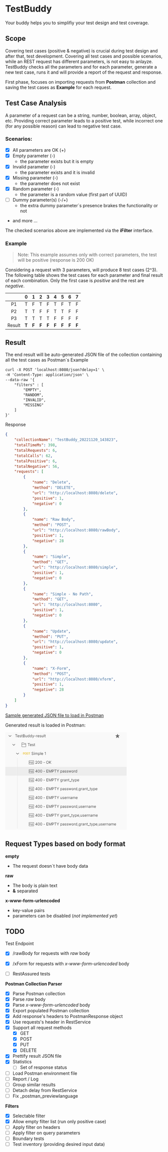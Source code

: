 # TestBuddy
Your buddy helps you to simplifiy your test design and test coverage.

## Scope
Covering test cases (positive & negative) is crucial during test design and after that, test development. Covering all test cases and possible scenarios, while an REST request has different parameters, is not easy to anlayze. TestBuddy checks all the parameters and for each parameter, generate a new test case, runs it and will provide a report of the request and response.

First phase, focuses on importing requests from **Postman** collection and saving the test cases as **Example** for each request.

## Test Case Analysis
A parameter of a request can be a string, number, boolean, array, object, etc. Providing correct parameter leads to a positive test, while incorrect one (for any possible reason) can lead to negative test case.

### Scenarios:
- [x] All parameters are OK (+)
- [x] Empty parameter (-)
    - the parameter exists but it is empty
- [x] Invalid parameter (-)
    - the parameter exists and it is invalid
- [x] Missing parameter (-)
    - the parameter does not exist
- [x] Random parameter (-)
    - the parameter is a random value (first part of UUID)
- [ ] Dummy parameter(s) (-/+)
    - the extra dummy parameter`s presence brakes the functionality or not
- and more ...

The checked scenarios above are implemented via the **iFilter** interface.


### Example
> Note: This example assumes only with correct parameters, the test will be positive (response is 200 OK)

Considering a request with 3 parameters, will produce 8 test cases (2^3). The following table shows the test cases for each parameter and final result of each combination. Only the first case is *positive* and the rest are *negative*.

|   | 0  | 1  | 2  | 3  | 4  | 5  | 6  | 7  |
| :------------: | :------------: | :------------: | :------------: | :------------: | :------------: | :------------: | :------------: | :------------: |
| P1  | T  | F  | T  | F  | T  | F  | T  | F  |
| P2  | T  | T  | F  | F  | T  | T  | F  | F  |
| P3  | T  | T  | T  | T  | F  | F  | F  | F  |
| Result  | **T**  | **F**  | **F**  | **F**  | **F**  | **F**  | **F**  | **F**  |

## Result
The end result will be auto-generated JSON file of the collection containing all the test cases as Postman`s Example

```
curl -X POST 'localhost:8080/json?delay=1' \
-H 'Content-Type: application/json' \
--data-raw '{
    "filters" : [
        "EMPTY",
        "RANDOM",
        "INVALID",
        "MISSING"
    ]
}'
```

Response

```json
{
    "collectionName": "TestBuddy_20221120_143823",
    "totalTimeMs": 398,
    "totalRequests": 6,
    "totalCalls": 62,
    "totalPositive": 6,
    "totalNegative": 56,
    "requests": [
        {
            "name": "Delete",
            "method": "DELETE",
            "url": "http://localhost:8080/delete",
            "positive": 1,
            "negative": 0
        },
        {
            "name": "Raw Body",
            "method": "POST",
            "url": "http://localhost:8080/rawBody",
            "positive": 1,
            "negative": 28
        },
        {
            "name": "Simple",
            "method": "GET",
            "url": "http://localhost:8080/simple",
            "positive": 1,
            "negative": 0
        },
        {
            "name": "Simple - No Path",
            "method": "GET",
            "url": "http://localhost:8080",
            "positive": 1,
            "negative": 0
        },
        {
            "name": "Update",
            "method": "PUT",
            "url": "http://localhost:8080/update",
            "positive": 1,
            "negative": 0
        },
        {
            "name": "X-Form",
            "method": "POST",
            "url": "http://localhost:8080/xform",
            "positive": 1,
            "negative": 28
        }
    ]
}
```


[Sample generated JSON file to load in Postman](assets/result-full.json)

Generated result is loaded in Postman:

![](assets/result-1.JPG)




## Request Types based on body format

**empty**
- The request doesn`t have body data

**raw**
- The body is plain text
- **&amp;** separated

**x-www-form-urlencoded**
- key-value pairs
- parameters can be disabled (*not implemented yet*)



## TODO

Test Endpoint
- [x] /rawBody for requests with *raw* body
- [x] /xForm for requests with *x-www-form-urlencoded* body
- [ ] RestAssured tests


**Postman Collection Parser**
- [x] Parse Postman collection
- [x] Parse *raw* body
- [x] Parse *x-www-form-urlencoded* body
- [x] Export populated Postman collection
- [x] Add response's headers to PostmanResponse object
- [x] Use requests's header in RestService
- [x] Support all request methods
	- [x] GET
	- [x] POST
	- [x] PUT
	- [x] DELETE
- [x] Prettify result JSON file
- [x] Statistics
	- [ ] Set of response status
- [ ] Load Postman environment file
- [ ] Report / Log
- [ ] Group similar results
- [ ] Detach delay from RestService
- [ ] Fix _postman_previewlanguage

**Filters**
- [x] Selectable filter
- [x] Allow empty filter list (run only positive case)
- [ ] Apply filter on headers
- [ ] Apply filter on query parameters
- [ ] Boundary tests
- [ ] Test inventory (providing desired input data)